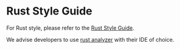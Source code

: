 # Rust Style Guide

For Rust style, please refer to the [Rust Style Guide](https://doc.rust-lang.org/style-guide/index.html).

We advise developers to use [rust analyzer](https://rust-analyzer.github.io/book/index.html) with their IDE of choice.
